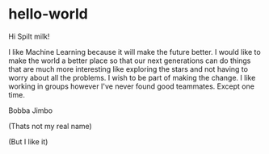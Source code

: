 # hello-world

Hi Spilt milk!

I like Machine Learning because it will make the future better. I would like to make the world a better place
so that our next generations can do things that are much more interesting like exploring the stars and not having 
to worry about all the problems. I wish to be part of making the change. I like working in groups however I've never
found good teammates. Except one time.

Bobba Jimbo

(Thats not my real name)

(But I like it)
